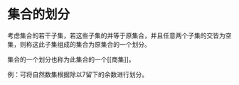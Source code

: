 # 集合的划分

考虑集合的若干子集，若这些子集的并等于原集合，并且任意两个子集的交皆为空集，则称这此⼦集组成的集合为原集合的⼀个划分。

集合的一个划分也称为此集合的⼀个[[商集]]。

例：可将自然数集根据除以7留下的余数进行划分。